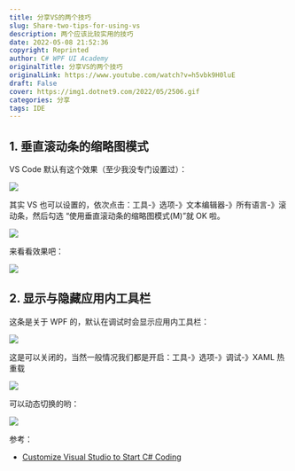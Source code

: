 ```yaml
---
title: 分享VS的两个技巧
slug: Share-two-tips-for-using-vs
description: 两个应该比较实用的技巧
date: 2022-05-08 21:52:36
copyright: Reprinted
author: C# WPF UI Academy
originalTitle: 分享VS的两个技巧
originalLink: https://www.youtube.com/watch?v=h5vbk9H0luE
draft: False
cover: https://img1.dotnet9.com/2022/05/2506.gif
categories: 分享
tags: IDE
---
```


## 1. 垂直滚动条的缩略图模式

VS Code 默认有这个效果（至少我没专门设置过）：

![](https://img1.dotnet9.com/2022/05/2502.gif)

其实 VS 也可以设置的，依次点击：工具-》选项-》文本编辑器-》所有语言-》滚动条，然后勾选 “使用垂直滚动条的缩略图模式(M)”就 OK 啦。

![](https://img1.dotnet9.com/2022/05/2503.png)

来看看效果吧：

![](https://img1.dotnet9.com/2022/05/2501.gif)

## 2. 显示与隐藏应用内工具栏

这条是关于 WPF 的，默认在调试时会显示应用内工具栏：

![](https://img1.dotnet9.com/2022/05/2504.png)

这是可以关闭的，当然一般情况我们都是开启：工具-》选项-》调试-》XAML 热重载

![](https://img1.dotnet9.com/2022/05/2505.png)

可以动态切换的哟：

![](https://img1.dotnet9.com/2022/05/2506.gif)

参考：

- [Customize Visual Studio to Start C# Coding](https://www.youtube.com/watch?v=h5vbk9H0luE)

